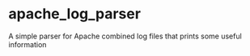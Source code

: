 apache_log_parser
=================

A simple parser for Apache combined log files that prints some useful information
